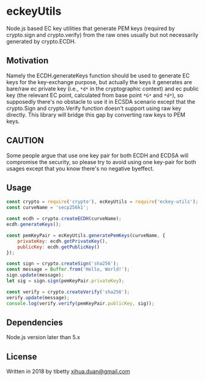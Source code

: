 # eckeyUtils

Node.js based EC key utilities that generate PEM keys (required by crypto.sign and crypto.verify) from the raw ones usually but not necessarily generated by crypto.ECDH.

## Motivation

Namely the ECDH.generateKeys function should be used to generate EC keys for the key-exchange purpose, but actually the keys it generates are bare/raw ec private key (i.e., `*d*` in the cryptographic context) and ec public key (the relevant EC point, calculated from base point `*G*` and `*d*`), so supposedly there's no obstacle to use it in ECSDA scenario except that the crypto.Sign and crypto.Verify function doesn't support using raw key directly. This library will bridge this gap by converting raw keys to PEM keys.

## CAUTION
Some people argue that use one key pair for both ECDH and ECDSA will compromise the security, so please try to avoid using one key-pair for both usages except that you know there's no negative byeffect.

## Usage

```js
const crypto = require('crypto'), ecKeyUtils = require('eckey-utils');
const curveName = 'secp256k1';

const ecdh = crypto.createECDH(curveName);
ecdh.generateKeys();

const pemKeyPair = ecKeyUtils.generatePemKeys(curveName, {
	privateKey: ecdh.getPrivateKey(),
	publicKey: ecdh.getPublicKey()
});

const sign = crypto.createSign('sha256');
const message = Buffer.from('Hello, World!');
sign.update(message);
let sig = sign.sign(pemKeyPair.privateKey);

const verify = crypto.createVerify('sha256');
verify.update(message);
console.log(verify.verify(pemKeyPair.publicKey, sig));
```

## Dependencies
Node.js version later than 5.x

## License
Written in 2018 by tibetty <xihua.duan@gmail.com>
